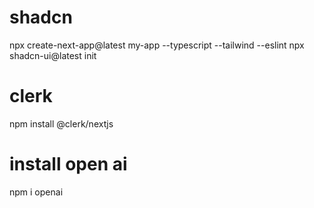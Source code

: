 # shadcn
npx create-next-app@latest my-app --typescript --tailwind --eslint
npx shadcn-ui@latest init
# clerk
npm install @clerk/nextjs
# install open ai
npm i openai



